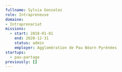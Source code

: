```yaml
---
fullname: Sylvia Gonzalez
role: Intrapreneuse
domaine:
- Intraprenariat
missions:
  - start: 2018-01-01
    end: 2020-12-31
    status: admin
    employer: Agglomération de Pau Béarn Pyrénées
startups:
  - pau-partage
previously: []
---
```

